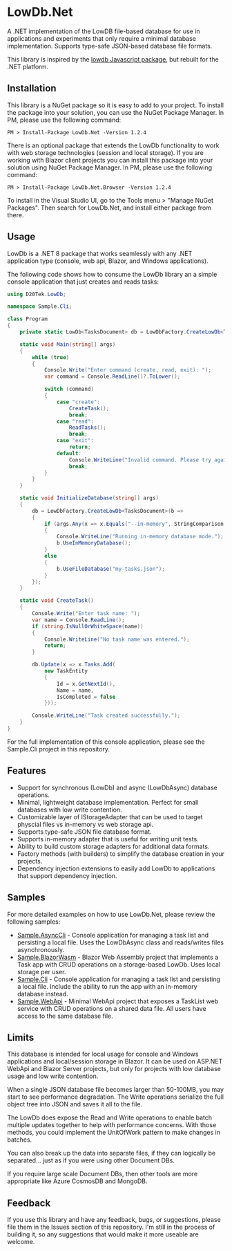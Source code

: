 # LowDb.Net
A .NET implementation of the LowDB file-based database for use in applications and experiments that only require a minimal database implementation. Supports type-safe JSON-based database file formats.

This library is inspired by the [lowdb Javascript package](https://github.com/typicode/lowdb), but rebuilt for the .NET platform.

## Installation
This library is a NuGet package so it is easy to add to your project. To install the package into your solution, you can use the NuGet Package Manager. In PM, please use the following command:
```  
PM > Install-Package LowDb.Net -Version 1.2.4
``` 

There is an optional package that extends the LowDb functionality to work with web storage technologies (session and local storage). If you are working with Blazor client projects you can install this package into your solution using NuGet Package Manager. In PM, please use the following command:
```  
PM > Install-Package LowDb.Net.Browser -Version 1.2.4
``` 

To install in the Visual Studio UI, go to the Tools menu > "Manage NuGet Packages". Then search for LowDb.Net, and install either package from there.

## Usage
LowDb is a .NET 8 package that works seamlessly with any .NET application type (console, web api, Blazor, and Windows applications).

The following code shows how to consume the LowDb library an a simple console application that just creates and reads tasks:

```csharp
using D20Tek.LowDb;

namespace Sample.Cli;

class Program
{
    private static LowDb<TasksDocument> db = LowDbFactory.CreateLowDb<TasksDocument>("my-tasks.json");

    static void Main(string[] args)
    {
        while (true)
        {
            Console.Write("Enter command (create, read, exit): ");
            var command = Console.ReadLine()?.ToLower();

            switch (command)
            {
                case "create":
                    CreateTask();
                    break;
                case "read":
                    ReadTasks();
                    break;
                case "exit":
                    return;
                default:
                    Console.WriteLine("Invalid command. Please try again.");
                    break;
            }
        }
    }

    static void InitializeDatabase(string[] args)
    {
        db = LowDbFactory.CreateLowDb<TasksDocument>(b =>
        {
            if (args.Any(x => x.Equals("--in-memory", StringComparison.InvariantCultureIgnoreCase)))
            {
                Console.WriteLine("Running in-memory database mode.");
                b.UseInMemoryDatabase();
            }
            else
            {
                b.UseFileDatabase("my-tasks.json");
            }
        });
    }

    static void CreateTask()
    {
        Console.Write("Enter task name: ");
        var name = Console.ReadLine();
        if (string.IsNullOrWhiteSpace(name))
        {
            Console.WriteLine("No task name was entered.");
            return;
        }

        db.Update(x => x.Tasks.Add(
            new TaskEntity
            {
                Id = x.GetNextId(),
                Name = name,
                IsCompleted = false
            }));

        Console.WriteLine("Task created successfully.");
    }
}
```

For the full implementation of this console application, please see the Sample.Cli project in this repository.

## Features
* Support for synchronous (LowDb) and async (LowDbAsync) database operations.
* Minimal, lightweight database implementation. Perfect for small databases with low write contention.
* Customizable layer of IStorageAdapter that can be used to target physcial files vs in-memory vs web storage api.
* Supports type-safe JSON file database format.
* Supports in-memory adapter that is useful for writing unit tests.
* Ability to build custom storage adapters for additional data formats.
* Factory methods (with builders) to simplify the database creation in your projects.
* Dependency injection extensions to easily add LowDb to applications that support dependency injection.

## Samples
For more detailed examples on how to use LowDb.Net, please review the following samples:

* [Sample.AsyncCli](samples/Sample.AsyncCli) - Console application for managing a task list and persisting a local file. Uses the LowDbAsync class and reads/writes files asynchronously.
* [Sample.BlazorWasm](samples/Sample.BlazorWasm) - Blazor Web Assembly project that implements a Task app with CRUD operations on a storage-based LowDb. Uses local storage per user.
* [Sample.Cli](samples/Sample.Cli) - Console application for managing a task list and persisting a local file. Include the ability to run the app with an in-memory database instead.
* [Sample.WebApi](samples/Sample.WebApi) - Minimal WebApi project that exposes a TaskList web service with CRUD operations on a shared data file. All users have access to the same database file.

## Limits
This database is intended for local usage for console and Windows applications and local/session storage in Blazor. It can be used on ASP.NET WebApi and Blazor Server projects, but only for projects with low database usage and low write contention.

When a single JSON database file becomes larger than 50-100MB, you may start to see performance degradation. The Write operations serialize the full object tree into JSON and saves it all to the file. 

The LowDb does expose the Read and Write operations to enable batch multiple updates together to help with performance concerns. With those methods, you could implement the UnitOfWork pattern to make changes in batches.

You can also break up the data into separate files, if they can logically be separated... just as if you were using other Document DBs.

If you require large scale Document DBs, then other tools are more appropriate like Azure CosmosDB and MongoDB.

## Feedback
If you use this library and have any feedback, bugs, or suggestions, please file them in the Issues section of this repository. I'm still in the process of building it, so any suggestions that would make it more useable are welcome.
